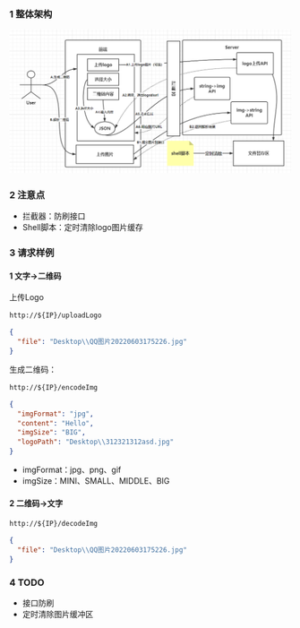 ### 1 整体架构

![img.png](设计图.png)

### 2 注意点

- 拦截器：防刷接口
- Shell脚本：定时清除logo图片缓存

### 3 请求样例

#### 1 文字->二维码

上传Logo

```shell
http://${IP}/uploadLogo
```

```json
{
  "file": "Desktop\\QQ图片20220603175226.jpg"
}
```

生成二维码：

```shell
http://${IP}/encodeImg
```

```json
{
  "imgFormat": "jpg",
  "content": "Hello",
  "imgSize": "BIG",
  "logoPath": "Desktop\\312321312asd.jpg"
}
```

- imgFormat：jpg、png、gif
- imgSize：MINI、SMALL、MIDDLE、BIG

#### 2 二维码->文字

```shell
http://${IP}/decodeImg
```

```json
{
  "file": "Desktop\\QQ图片20220603175226.jpg"
}
```

### 4 TODO

- 接口防刷
- 定时清除图片缓冲区